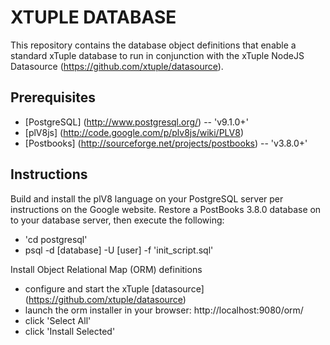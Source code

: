 XTUPLE DATABASE
===============

This repository contains the database object definitions that enable a standard xTuple database to run in conjunction with the xTuple NodeJS Datasource (https://github.com/xtuple/datasource).

Prerequisites
-------------
 * [PostgreSQL] (http://www.postgresql.org/) -- 'v9.1.0+'
 * [plV8js] (http://code.google.com/p/plv8js/wiki/PLV8)
 * [Postbooks] (http://sourceforge.net/projects/postbooks) -- 'v3.8.0+'

Instructions
------------
Build and install the plV8 language on your PostgreSQL server per instructions on the Google website. Restore a PostBooks 3.8.0 database on to your database server, then execute the following:

* 'cd postgresql'
*  psql -d [database] -U [user] -f 'init_script.sql'

Install Object Relational Map (ORM) definitions

* configure and start the xTuple [datasource] (https://github.com/xtuple/datasource)
* launch the orm installer in your browser: http://localhost:9080/orm/
* click 'Select All'
* click 'Install Selected'
